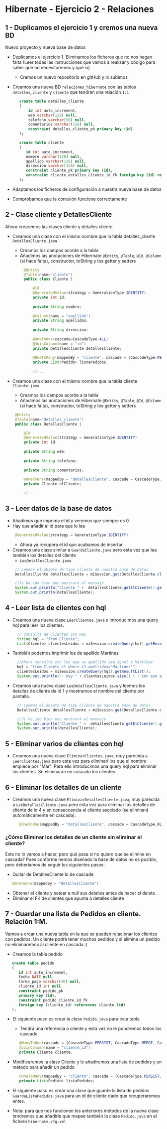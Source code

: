# Hibernate - Ejercicio 2 - Relaciones

## 1 - Duplicamos el ejercicio 1 y cremos una nueva BD
Nuevo proyecto y nueva base de datos

 - Duplicamos el ejercicio 1. Eliminamos los ficheros que no nos hagan falta (Leer todas las instrucciones que vamos a realizar y código para saber qué no necesitaremos y qué sí)
   - Cremos un nuevo repositorio en gitHub y lo subimos
 - Creamos una nueva BD `relaciones_hibernate` con las tablas `detalles_cliente` y `cliente` que tendrán una relación `1:1`

   ```sql
      create table detalles_cliente
      (
          id int auto_increment,
          web varchar(128) null,
          telefono varchar(50) null,
          comentarios varchar(128) null,
          constraint detalles_cliente_pk primary key (id)
      );

      create table cliente
      (
         id int auto_increment,
         nombre varchar(128) null,
         apellido varchar(128) null,
         direccion varchar(128) null,
         constraint cliente_pk primary key (id),
         constraint cliente_detalles_cliente_id_fk foreign key (id) references detalles_cliente (id)
      );
   ```

 - Adaptamos los ficheros de configuración a nuestra nueva base de datos
 - Comprobamos que la conexión funciona correctamente

## 2 - Clase cliente y DetallesCliente
Ahora crearemos las clases cliente y detalles cliente

 - Creamos una clase con el mismo nombre que la tabla detalles_cliente `DetallesCliente.java`
   - Creamos los campos acorde a la tabla
   - Añadimos las anotaciones de Hibernate `@Entity`, `@Table`, `@Id`, `@Column` (si hace falta), constructor, toString y los getter y setters

   ```java
        @Entity
        @Table(name="cliente")
        public class Cliente {

            @Id
            @GeneratedValue(strategy = GenerationType.IDENTITY)
            private int id;
            
            private String nombre;
            
            @Column(name = "apellido")
            private String apellidos;
            
            private String direccion;
            
            @OneToOne(cascade=CascadeType.ALL)
            @JoinColumn(name = "id")
            private DetallesCliente detallesCliente;
            
            @OneToMany(mappedBy = "cliente", cascade = {CascadeType.PERSIST, CascadeType.MERGE, CascadeType.DETACH, CascadeType.REFRESH})
            private List<Pedido> listaPedidos;
    
            //...
   ```

 - Creamos una clase con el mismo nombre que la tabla cliente `Cliente.java`
   - Creamos los campos acorde a la tabla
   - Añadimos las anotaciones de Hibernate `@Entity`, `@Table`, `@Id`, `@Column` (si hace falta), constructor, toString y los getter y setters

   ```java
    @Entity
    @Table(name="detalles_cliente")
    public class DetallesCliente {

        @Id
        @GeneratedValue(strategy = GenerationType.IDENTITY)
        private int id;
    
        private String web;
    
        private String telefono;
    
        private String comentarios;
    
        @OneToOne(mappedBy = "detallesCliente", cascade = CascadeType.ALL) //Esto consigue la bidireccionalidad en la 1:1. Elimina en cascada
        private Cliente elCliente;
   
        //...
    ```
## 3 - Leer datos de la base de datos

 - Añadimos que imprima el id y veremos que siempre es 0
 - Hay que añadir al id para que lo lea
   ```java
    @GeneratedValue(strategy = GenerationType.IDENTITY)
   ```
   - Ahora ya recupera el id que acabamos de insertar
 - Creamos una clase similar a `GuardaCliente.java` pero esta vez que lea también los detalles del cliente
   - `LeeDetallesCliente.java`
   ```java
    // Leemos el objeto de tipo cliente de nuestra base de datos
    DetallesCliente detallesCliente = miSession.get(DetallesCliente.class, 1);

    //Si ha ido bien nos mostrará el mensaje
    System.out.println("Cliente " +  detallesCliente.getElCliente().getNombre() + " obtenido de la base de datos a través de sus detalles!!");
    System.out.println(detallesCliente);
   ```
## 4 - Leer lista de clientes con hql

 - Creamos una nueva clase `LeerClientes.java` e introducimos una query hql para leer los clientes.
    ```java
      // consulta de clientes con HQL
      String hql = "from Cliente";
      List<Cliente> clientesLeidos = miSession.createQuery(hql).getResultList();
    ```
 - También podemos imprimir los de apellido Martinez
    ```java
      //Ahora consulta con los que su apellido sea igual a Martinez
      hql = "from Cliente c1 where c1.apellidos='Martinez'";
      clientesLeidos = miSession.createQuery(hql).getResultList();
      System.out.println("- Hay " + clientesLeidos.size() + " con ese apellido");
    ```

 - Creamos una nueva clase `LeeDetallesCliente.java` y leemos los detalles de cliente de id 1 y mostramos el nombre del cliente por pantalla.
    ```java
      // Leemos el objeto de tipo cliente de nuestra base de datos
      DetallesCliente detallesCliente = miSession.get(DetallesCliente.class, 1);

      //Si ha ido bien nos mostrará el mensaje
      System.out.println("Cliente " +  detallesCliente.getElCliente().getNombre() + " obtenido de la base de datos a través de sus detalles!!");
      System.out.println(detallesCliente);
    ```

## 5 - Eliminar varios de clientes con hql

- Creamos una nueva clase `EliminarClientes.java`, muy parecida a `LeerClientes.java` pero esta vez para eliminarl los que el nombre empiece por "Mar". Para ello introducimos una query hql para eliminar los clientes. Se eliminarán en cascada los clientes.

## 6 - Eliminar los detalles de un cliente

- Creamos una nueva clase `EliminarDetallesCliente.java`, muy parecida a `LeeDetallesCliente.java` pero esta vez para eliminar los detalles de cliente de id 4 y en consecuencia el cliente asociado (se eliminará automáticamente en cascada).

   ```java
      @OneToOne(mappedBy = "detallesCliente", cascade = CascadeType.ALL)
   ```

### ¿Cómo Eliminar los detalles de un cliente sin eliminar el cliente?
Este no lo vamos a hacer, pero qué pasa si no quiero que se elimine en cascada? Pues conforme hemos diseñado la base de datos no es posible, pero deberíamos de seguir los siguientes pasos:

   - Quitar de DetallesCliente lo de cascade
   
   ```java
      @OneToOne(mappedBy = "detallesCliente")
   ```

   - Obtener el cliente y setear a null sus detalles antes de hacer el delete.
   - Eliminar el FK de clientes que apunta a detalles cliente

## 7 - Guardar una lista de Pedidos en cliente. Relación 1:M. 
Vamos a crear una nueva tabla en la que se puedan relacionar los clientes con pedidos. Un cliente podrá tener muchos pedidos y si elimina un pedido no eliminaremos al cliente en cascada :)

   - Creamos la tabla pedido

   ```sql
      create table pedido
      (
         id int auto_increment,
         fecha DATE null,
         forma_pago varchar(30) null,
         cliente_id int null,
         constraint pedido_pk
         primary key (id),
         constraint pedido_cliente_id_fk
         foreign key (cliente_id) references cliente (id)
      );
   ```

   - El siguiente paso es crear la clase `Pedido.java` para esta tabla
     - Tendrá una referencia a cliente y esta vez no le pondremos todos los cascade

      ```java
         @ManyToOne(cascade = {CascadeType.PERSIST, CascadeType.MERGE, CascadeType.DETACH, CascadeType.REFRESH}) 
         @JoinColumn(name = "cliente_id")
         private Cliente cliente;
      ```

  - Modificaremos la clase Cliente y le añadiremos una lista de pedidos y un método para añadir un pedido
  
      ```java
         @OneToMany(mappedBy = "cliente", cascade = {CascadeType.PERSIST, CascadeType.MERGE, CascadeType.DETACH, CascadeType.REFRESH})
         private List<Pedido> listaPedidos;
      ```
    
   - El siguiente paso es crear una clase que guarde la lista de pedidos `GuardaListaPedidos.java` para un id de cliente dado que recuperaremos antes. 

   - Nota: para que nos funcionen los anteriores métodos de la nueva clase tendremos que añadirle que mapee también la clase `Pedido.java` en el fichero `hibernate.cfg.xml`
